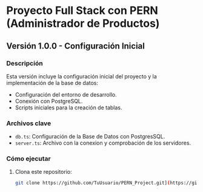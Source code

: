 # Proyecto Full Stack con PERN (Administrador de Productos)

## Versión 1.0.0 - Configuración Inicial

### Descripción
Esta versión incluye la configuración inicial del proyecto y la implementación de la base de datos:
- Configuración del entorno de desarrollo.
- Conexión con PostgreSQL.
- Scripts iniciales para la creación de tablas.

### Archivos clave
- `db.ts`: Configuración de la Base de Datos con PostgresSQL.
- `server.ts`: Archivo con la conexion y comprobación de los servidores.

### Cómo ejecutar
1. Clona este repositorio:
   ```bash
   git clone https://github.com/TuUsuario/PERN_Project.git](https://github.com/SisifoSaga/AdministradorPoduct
